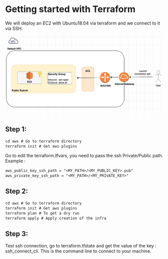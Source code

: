 Getting started with Terraform 
==============================

We will deploy an EC2 with Ubuntu18.04 via terraform and we connect to it via SSH.

![](doc/_static/archi.png)

Step 1:
-------

```shell script
cd aws # Go to terraform directory
terraform init # Get aws plugins
```

Go to edit the terraform.tfvars, you need to pass the ssh Private/Public path.
Example : 

````hcl-terraform
aws_public_key_ssh_path = "<MY_PATH>/<MY_PUBLIC_KEY>.pub"
aws_private_key_ssh_path = "<MY_PATH>/<MY_PRIVATE_KEY>"
````

Step 2:
-------

```shell script
cd aws # Go to terraform directory
terraform init # Get aws plugins
terraform plan # To get a dry run
terraform apply # Apply creation of the infra
```

Step 3:
-------

Test ssh connection, go to terraform.tfstate and get the value of the key : ssh_connect_cli.
This is the command line to connect to your machine.

